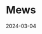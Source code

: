 ---  
layout: startup_page  
title: "Mews"  
id: "mews.com"  
permalink: "/mewsmews.com03042024/"  
website: "https://www.mews.com/"  
funding_round: ""  
funding_amount: "$110M"  
investors: "Kinnevik, Revaia, Goldman Sachs Alternatives, Notion Capital, LGVP"  
about: "Mews is a hospitality cloud platform designed to streamline operations for modern hotels, enhance guest experiences, and boost profitability. It integrates with thousands of other tech solutions and serves over 5,000 customers globally, managing more than 350,000 hospitality spaces. Mews aims to revolutionize the hospitality industry through its cloud-based system."  
markets: "Hospitality Technology, Enterprise Software, Hospitality, Hotel, Property Management, Travel"  
hq: "Amsterdam, North Holland, Netherlands"  
founded_year: "2012"  
linkedin: "https://www.linkedin.com/company/mewssystems"  
twitter: "https://twitter.com/MewsSystems"  
instagram: ""  
facebook: "https://www.facebook.com/MewsSystems"  
crunchbase: "https://www.crunchbase.com/organization/mews-systems"  
pitchbook: "https://pitchbook.com/profiles/company/92129-50"  

date_display: "04-Mar-2024"  
date: "2024-03-04"

# SEO Optimization  
meta_title: "Mews -  Funding ($110M)"  
meta_description: "Mews, Mews is a hospitality cloud platform designed to streamline operations for modern hotels, enhance guest experiences, and boost profitability. It integ..."  
meta_keywords: "Mews, Hospitality Technology, Enterprise Software, Hospitality, Hotel, Property Management, Travel,  funding"  
canonical_url: "https://startup.projectstartups.com/mewsmews.com03042024/"  
---